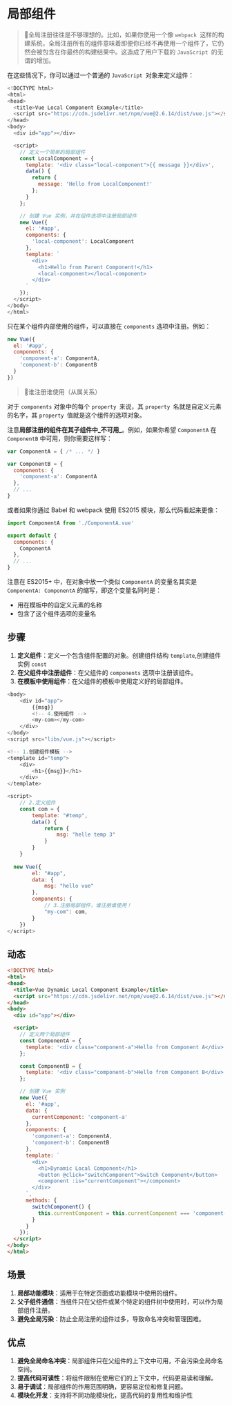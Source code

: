# 局部组件

<!-- ## 目录

- [局部组件](#局部组件)
  - [目录](#目录)
  - [步骤](#步骤)
  - [动态](#动态)
  - [场景](#场景)
  - [优点](#优点) -->

> 📌全局注册往往是不够理想的。比如，如果你使用一个像 `webpack `这样的构建系统，全局注册所有的组件意味着即便你已经不再使用一个组件了，它仍然会被包含在你最终的构建结果中。这造成了用户下载的 `JavaScript `的无谓的增加。

在这些情况下，你可以通过一个普通的 `JavaScript `对象来定义组件：

```javascript
<!DOCTYPE html>
<html>
<head>
  <title>Vue Local Component Example</title>
  <script src="https://cdn.jsdelivr.net/npm/vue@2.6.14/dist/vue.js"></script>
</head>
<body>
  <div id="app"></div>

  <script>
    // 定义一个简单的局部组件
    const LocalComponent = {
      template: '<div class="local-component">{{ message }}</div>',
      data() {
        return {
          message: 'Hello from LocalComponent!'
        };
      }
    };

    // 创建 Vue 实例，并在组件选项中注册局部组件
    new Vue({
      el: '#app',
      components: {
        'local-component': LocalComponent
      },
      template: `
        <div>
          <h1>Hello from Parent Component!</h1>
          <local-component></local-component>
        </div>
      `
    });
  </script>
</body>
</html>


```

只在某个组件内部使用的组件，可以直接在 `components` 选项中注册。例如：

```javascript
new Vue({
  el: '#app',
  components: {
    'component-a': ComponentA,
    'component-b': ComponentB
  }
})

```

> 📌谁注册谁使用（从属关系）

对于 `components` 对象中的每个 `property `来说，其 `property `名就是自定义元素的名字，其 `property `值就是这个组件的选项对象。

注意**局部注册的组件在其子组件中\_不可用\_**。例如，如果你希望 `ComponentA` 在 `ComponentB` 中可用，则你需要这样写：

```javascript
var ComponentA = { /* ... */ }

var ComponentB = {
  components: {
    'component-a': ComponentA
  },
  // ...
}
```

或者如果你通过 Babel 和 webpack 使用 ES2015 模块，那么代码看起来更像：

```javascript
import ComponentA from './ComponentA.vue'

export default {
  components: {
    ComponentA
  },
  // ...
}
```

注意在 ES2015+ 中，在对象中放一个类似 `ComponentA` 的变量名其实是 `ComponentA: ComponentA` 的缩写，即这个变量名同时是：

- 用在模板中的自定义元素的名称
- 包含了这个组件选项的变量名

## 步骤

1. **定义组件**：定义一个包含组件配置的对象。创建组件结构 `template`,创建组件实例 `const`
2. **在父组件中注册组件**：在父组件的 `components` 选项中注册该组件。
3. **在模板中使用组件**：在父组件的模板中使用定义好的局部组件。

```javascript
<body>
    <div id="app">
        {{msg}}
        <!-- 4.使用组件 -->
        <my-com></my-com>
    </div>
</body>
<script src="libs/vue.js"></script>

<!-- 1.创建组件模板 -->
<template id="temp">
    <div>
        <h1>{{msg}}</h1>
    </div>
</template>

<script>
    // 2.定义组件
    const com = {
        template: "#temp",
        data() {
            return {
                msg: "helle temp 3"
            }
        }
    }
    
  new Vue({
        el: "#app",
        data: {
            msg: "hello vue"
        },
        components: {
            // 3.注册局部组件，谁注册谁使用！
            "my-com": com,
        }
    })
</script>
```

## 动态

```html
<!DOCTYPE html>
<html>
<head>
  <title>Vue Dynamic Local Component Example</title>
  <script src="https://cdn.jsdelivr.net/npm/vue@2.6.14/dist/vue.js"></script>
</head>
<body>
  <div id="app"></div>

  <script>
    // 定义两个局部组件
    const ComponentA = {
      template: '<div class="component-a">Hello from Component A</div>'
    };

    const ComponentB = {
      template: '<div class="component-b">Hello from Component B</div>'
    };

    // 创建 Vue 实例
    new Vue({
      el: '#app',
      data: {
        currentComponent: 'component-a'
      },
      components: {
        'component-a': ComponentA,
        'component-b': ComponentB
      },
      template: `
        <div>
          <h1>Dynamic Local Component</h1>
          <button @click="switchComponent">Switch Component</button>
          <component :is="currentComponent"></component>
        </div>
      `,
      methods: {
        switchComponent() {
          this.currentComponent = this.currentComponent === 'component-a' ? 'component-b' : 'component-a';
        }
      }
    });
  </script>
</body>
</html>

```

## 场景

1. **局部功能模块**：适用于在特定页面或功能模块中使用的组件。
2. **父子组件通信**：当组件只在父组件或某个特定的组件树中使用时，可以作为局部组件注册。
3. **避免全局污染**：防止全局注册的组件过多，导致命名冲突和管理困难。

## 优点

1. **避免全局命名冲突**：局部组件只在父组件的上下文中可用，不会污染全局命名空间。
2. **提高代码可读性**：将组件限制在使用它们的上下文中，代码更易读和理解。
3. **易于调试**：局部组件的作用范围明确，更容易定位和修复问题。
4. **模块化开发**：支持将不同功能模块化，提高代码的复用性和维护性
